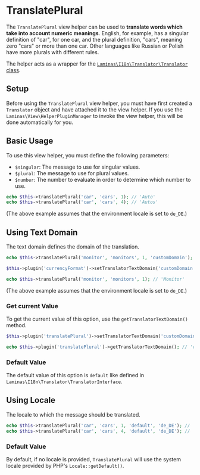# TranslatePlural

The `TranslatePlural` view helper can be used to **translate words which take
into account numeric meanings**. English, for example, has a singular definition
of "car", for one car, and the plural definition, "cars", meaning zero "cars"
or more than one car. Other languages like Russian or Polish have more plurals
with different rules.

The helper acts as a wrapper for the
[`Laminas\I18n\Translator\Translator` class](../translation.md).

## Setup

Before using the `TranslatePlural` view helper, you must have first created a
`Translator` object and have attached it to the view helper. If you use the
`Laminas\View\HelperPluginManager` to invoke the view helper, this will be done
automatically for you.

## Basic Usage

To use this view helper, you must define the following parameters:

- `$singular`: The message to use for singular values.
- `$plural`: The message to use for plural values.
- `$number`: The number to evaluate in order to determine which number to use.

```php
echo $this->translatePlural('car', 'cars', 1); // 'Auto'
echo $this->translatePlural('car', 'cars', 4); // 'Autos'
```

(The above example assumes that the environment locale is set to `de_DE`.)

## Using Text Domain

The text domain defines the domain of the translation.

```php fct_label="Invoke Usage"
echo $this->translatePlural('monitor', 'monitors', 1, 'customDomain'); // 'Monitor'
```

```php fct_label="Setter Usage"
$this->plugin('currencyFormat')->setTranslatorTextDomain('customDomain');

echo $this->translatePlural('monitor', 'monitors', 1); // 'Monitor'
```

(The above example assumes that the environment locale is set to `de_DE`.)

### Get current Value

To get the current value of this option, use the `getTranslatorTextDomain()`
method.

```php
$this->plugin('translatePlural')->setTranslatorTextDomain('customDomain');

echo $this->plugin('translatePlural')->getTranslatorTextDomain(); // 'customDomain'
```

### Default Value

The default value of this option is `default` like defined in
`Laminas\I18n\Translator\TranslatorInterface`.

## Using Locale

The locale to which the message should be translated.

```php
echo $this->translatePlural('car', 'cars', 1, 'default', 'de_DE'); // 'Auto'
echo $this->translatePlural('car', 'cars', 4, 'default', 'de_DE'); // 'Autos'
```

### Default Value

By default, if no locale is provided, `TranslatePlural` will use the system
locale provided by PHP's `Locale::getDefault()`.
